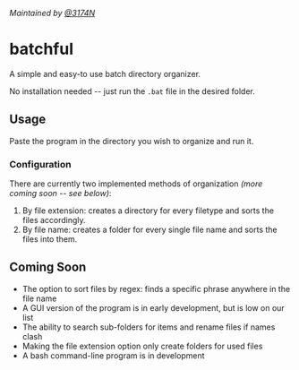 *Maintained by [@3174N](https://github.com/3174N)*
# batchful
A simple and easy-to use batch directory organizer. 

No installation needed -- just run the `.bat` file in the desired folder.

## Usage
Paste the program in the directory you wish to organize and run it.

### Configuration
There are currently two implemented methods of organization *(more coming soon -- see below)*: 
1. By file extension: creates a directory for every filetype and sorts the files accordingly. 
2. By file name: creates a folder for every single file name and sorts the files into them.

## Coming Soon
- The option to sort files by regex: finds a specific phrase anywhere in the file name 
- A GUI version of the program is in early development, but is low on our list
- The ability to search sub-folders for items and rename files if names clash
- Making the file extension option only create folders for used files
- A bash command-line program is in development
